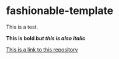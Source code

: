 # fashionable-template

This is a test.

**This is bold _but this is also italic_**

[This is a link to this repository](https://github.com/MariaFdezJ/fashionable-template.git)

